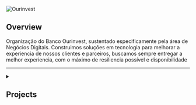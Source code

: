 ![Ourinvest](https://user-images.githubusercontent.com/100213910/185933007-39866608-8cbc-4f50-91fc-90e8c3cfcb91.png)

## Overview

Organização do Banco Ourinvest, sustentado especificamente pela área de Negócios Digitais. Construimos soluções em tecnologia para melhorar a experiencia de nossos clientes e parceiros, buscamos sempre entregar a melhor experiencia, com o máximo de resiliencia possível e disponibilidade

---

<details><summary><h2>Projects</h2></summary>
<p>
  <details><summary><h3>Exchange</h3></summary>
  <p>
  
  ## Trader
  
  ![image](https://user-images.githubusercontent.com/100213910/185973849-8507f3fe-a59e-4aaa-b54b-bee3f9d84774.png)
  
  Plataforma para corretoras realizarem multiplas operações de câmbio, tais como compra de papel moeda, CCME e compra de ouro.

  <p>
  </details>
  <details><summary><h3>Credit</h3></summary>
  <p>
  
  ## SGA
  
  ![Frame 2](https://user-images.githubusercontent.com/100213910/186756967-6ed8dba9-8a85-4ea3-babf-3683eafccf9e.png)
  
  Esteira completa para inserção de CNAB, processamento de titúlo, avaliação da CERC entre outras integrações
  
  <p>
  </details>
<p>
</details>

